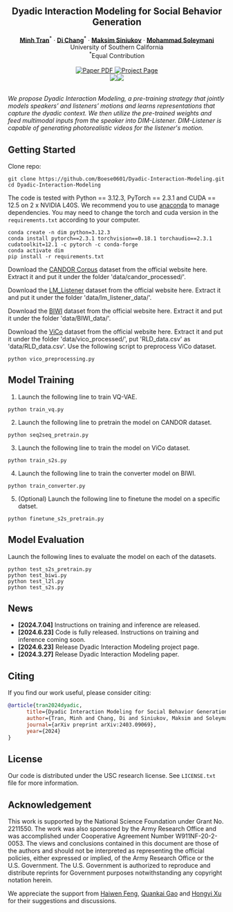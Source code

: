 <p align="center">

  <h2 align="center">Dyadic Interaction Modeling for Social Behavior Generation</h2>
  <p align="center">
    <a href="https://scholar.google.com/citations?hl=en&user=HuuQRj4AAAAJ"><strong>Minh Tran</strong></a><sup>*</sup>
    ·  
    <a href="https://boese0601.github.io/"><strong>Di Chang</strong></a><sup>*</sup>
    ·
    <a href="https://scholar.google.com/citations?user=5w0f0OQAAAAJ&hl=ru"><strong>Maksim Siniukov</strong></a>
    ·
    <a href="https://www.ihp-lab.org/"><strong>Mohammad Soleymani</strong></a>
    <br>
    University of Southern California
    <br>
    <sup>*</sup>Equal Contribution
    <br>
    </br>
        <a href="https://arxiv.org/abs/2403.09069">
        <img src='https://img.shields.io/badge/arXiv-DIM-green' alt='Paper PDF'>
        </a>
        <a href='https://boese0601.github.io/dim/'>
        <img src='https://img.shields.io/badge/Project_Page-DIM-blue' alt='Project Page'></a>
        <!-- <a href='https://youtu.be/VPJe6TyrT-Y'>
        <img src='https://img.shields.io/badge/YouTube-MagicPose-rgb(255, 0, 0)' alt='Youtube'></a> -->
     </br>
    <table align="center">
        <img src="./assets/demo1.gif">
        <img src="./assets/demo2.gif">
    </table>
</p>

*We propose Dyadic Interaction Modeling, a pre-training strategy that jointly models speakers’ and listeners’ motions and learns representations that capture the dyadic context. We then utilize the pre-trained weights and feed multimodal inputs from the speaker into DIM-Listener. DIM-Listener is capable of generating photorealistic videos for the listener's motion.*

## Getting Started 

Clone repo:

```
git clone https://github.com/Boese0601/Dyadic-Interaction-Modeling.git
cd Dyadic-Interaction-Modeling
```

The code is tested with Python == 3.12.3, PyTorch == 2.3.1 and CUDA == 12.5 on 2 x NVIDIA L40S. We recommend you to use [anaconda](https://www.anaconda.com/) to manage dependencies. You may need to change the torch and cuda version in the `requirements.txt` according to your computer.

```
conda create -n dim python=3.12.3
conda install pytorch==2.3.1 torchvision==0.18.1 torchaudio==2.3.1 cudatoolkit=12.1 -c pytorch -c conda-forge
conda activate dim
pip install -r requirements.txt
```

Download the [CANDOR Corpus](https://convokit.cornell.edu/documentation/candor.html) dataset from the official website here. Extract it and put it under the folder 'data/candor_processed/'.

Download the [LM_Listener](https://github.com/sanjayss34/lm-listener?tab=readme-ov-file) dataset from the official website here. Extract it and put it under the folder 'data/lm_listener_data/'.

Download the [BIWI](https://data.vision.ee.ethz.ch/cvl/datasets/b3dac2.en.html) dataset from the official website here. Extract it and put it under the folder 'data/BIWI_data/'.


Download the [ViCo](https://project.mhzhou.com/vico/) dataset from the official website here. Extract it and put it under the folder 'data/vico_processed/', put 'RLD_data.csv' as 'data/RLD_data.csv'. Use the following script to preprocess ViCo dataset.
```
python vico_preprocessing.py
```

## Model Training 
1. Launch the following line to train VQ-VAE.
```
python train_vq.py
```
2. Launch the following line to pretrain the model on CANDOR dataset.
```
python seq2seq_pretrain.py
```
3. Launch the following line to train the model on ViCo dataset.
```
python train_s2s.py
```
4. Launch the following line to train the converter model on BIWI.
```
python train_converter.py
```
5. (Optional) Launch the following line to finetune the model on a specific datset.
```
python finetune_s2s_pretrain.py
```

## Model Evaluation 

Launch the following lines to evaluate the model on each of the datasets.
```
python test_s2s_pretrain.py
python test_biwi.py
python test_l2l.py
python test_s2s.py
```

## News
* **[2024.7.04]** Instructions on training and inference are released.
* **[2024.6.23]** Code is fully released. Instructions on training and inference coming soon.
* **[2024.6.23]** Release Dyadic Interaction Modeling project page.
* **[2024.3.27]** Release Dyadic Interaction Modeling paper.




## Citing
If you find our work useful, please consider citing:
```BibTeX
@article{tran2024dyadic,
      title={Dyadic Interaction Modeling for Social Behavior Generation},
      author={Tran, Minh and Chang, Di and Siniukov, Maksim and Soleymani, Mohammad},
      journal={arXiv preprint arXiv:2403.09069},
      year={2024}
}
```

## License

Our code is distributed under the USC research license. See `LICENSE.txt` file for more information.

## Acknowledgement
This work is supported by the National Science Foundation under Grant No. 2211550. The work was also sponsored by the Army Research Office and was accomplished under Cooperative Agreement Number W911NF-20-2-0053. The views and conclusions contained in this document are those of the authors and should not be interpreted as representing the official policies, either expressed or implied, of the Army Research Office or the U.S. Government. The U.S. Government is authorized to reproduce and distribute reprints for Government purposes notwithstanding any copyright notation herein.

We appreciate the support from [Haiwen Feng](https://scholar.google.com/citations?user=g5co-iIAAAAJ&hl=en), [Quankai Gao](https://zerg-overmind.github.io/) and [Hongyi Xu](https://hongyixu37.github.io/homepage/) for their suggestions and discussions.


